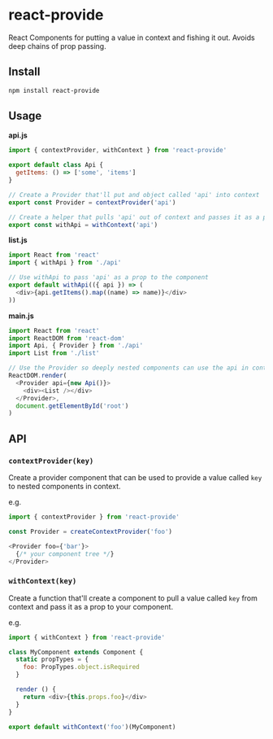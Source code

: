 # react-provide

React Components for putting a value in context and fishing it out. Avoids deep chains of prop passing.

## Install

```sh
npm install react-provide
```

## Usage

**api.js**

```js
import { contextProvider, withContext } from 'react-provide'

export default class Api {
  getItems: () => ['some', 'items']
}

// Create a Provider that'll put and object called 'api' into context
export const Provider = contextProvider('api')

// Create a helper that pulls 'api' out of context and passes it as a prop
export const withApi = withContext('api')
```

**list.js**

```js
import React from 'react'
import { withApi } from './api'

// Use withApi to pass 'api' as a prop to the component
export default withApi(({ api }) => (
  <div>{api.getItems().map((name) => name)}</div>
))
```

**main.js**

```js
import React from 'react'
import ReactDOM from 'react-dom'
import Api, { Provider } from './api'
import List from './list'

// Use the Provider so deeply nested components can use the api in context
ReactDOM.render(
  <Provider api={new Api()}>
    <div><List /></div>
  </Provider>,
  document.getElementById('root')
)
```

## API

### `contextProvider(key)`

Create a provider component that can be used to provide a value called `key` to nested components in context.

e.g.

```js
import { contextProvider } from 'react-provide'

const Provider = createContextProvider('foo')

<Provider foo={'bar'}>
  {/* your component tree */}
</Provider>
```

### `withContext(key)`

Create a function that'll create a component to pull a value called `key` from context and pass it as a prop to your component.

e.g.

```js
import { withContext } from 'react-provide'

class MyComponent extends Component {
  static propTypes = {
    foo: PropTypes.object.isRequired
  }

  render () {
    return <div>{this.props.foo}</div>
  }
}

export default withContext('foo')(MyComponent)
```
